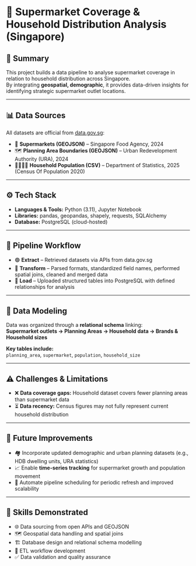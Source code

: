 # 🏬 Supermarket Coverage & Household Distribution Analysis (Singapore)

## 🧾 Summary
This project builds a data pipeline to analyse supermarket coverage in relation to household distribution across Singapore.  
By integrating **geospatial, demographic**, it provides data-driven insights for identifying strategic supermarket outlet locations.

---

## 📊 Data Sources
All datasets are official from [data.gov.sg](https://data.gov.sg):

- 🏪 **Supermarkets (GEOJSON)** – Singapore Food Agency, 2024  
- 🗺️ **Planning Area Boundaries (GEOJSON)** – Urban Redevelopment Authority (URA), 2024  
- 👨‍👩‍👧‍👦 **Household Population (CSV)** – Department of Statistics, 2025 (Census Of Population 2020) 

---

## ⚙️ Tech Stack
- **Languages & Tools:** Python (3.11), Jupyter Notebook  
- **Libraries:** pandas, geopandas, shapely, requests, SQLAlchemy  
- **Database:** PostgreSQL (cloud-hosted)  

---

## 🔁 Pipeline Workflow
- 🟢 **Extract** – Retrieved datasets via APIs from data.gov.sg  
- 🔄 **Transform** – Parsed formats, standardized field names, performed spatial joins, cleaned and merged data  
- 💾 **Load** – Uploaded structured tables into PostgreSQL with defined relationships for analysis  

---

## 🧩 Data Modeling
Data was organized through a **relational schema** linking:  
**Supermarket outlets → Planning Areas → Household data → Brands & Household sizes**

**Key tables include:**  
`planning_area`, `supermarket`, `population`, `household_size`

---

## ⚠️ Challenges & Limitations
- ❌ **Data coverage gaps:** Household dataset covers fewer planning areas than supermarket data  
- ⏳ **Data recency:** Census figures may not fully represent current household distribution  

---

## 🚀 Future Improvements
- 🏘️ Incorporate updated demographic and urban planning datasets (e.g., HDB dwelling units, URA statistics)  
- 📈 Enable **time-series tracking** for supermarket growth and population movement  
- 🤖 Automate pipeline scheduling for periodic refresh and improved scalability  

---

## 🧠 Skills Demonstrated
- 🌐 Data sourcing from open APIs and GEOJSON  
- 🗺️ Geospatial data handling and spatial joins  
- 🏗️ Database design and relational schema modelling  
- 🔄 ETL workflow development  
- ✅ Data validation and quality assurance
